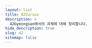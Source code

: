 ```yaml
---
layout: list
title: 42Cursus
description: >
  42Gyeongsan에서의 과제에 대해 정리합니다.
hide_description: true
slug: 42
sitemap: false
---
```


